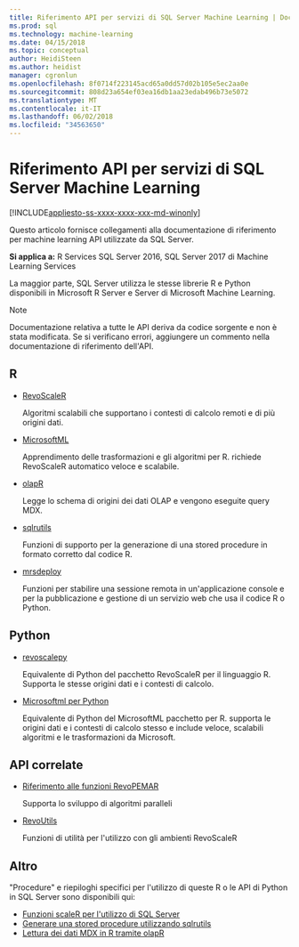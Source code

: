 ```yaml
---
title: Riferimento API per servizi di SQL Server Machine Learning | Documenti Microsoft
ms.prod: sql
ms.technology: machine-learning
ms.date: 04/15/2018
ms.topic: conceptual
author: HeidiSteen
ms.author: heidist
manager: cgronlun
ms.openlocfilehash: 8f0714f223145acd65a0dd57d02b105e5ec2aa0e
ms.sourcegitcommit: 808d23a654ef03ea16db1aa23edab496b73e5072
ms.translationtype: MT
ms.contentlocale: it-IT
ms.lasthandoff: 06/02/2018
ms.locfileid: "34563650"
---
```

# <a name="api-reference-for-sql-server-machine-learning-services"></a>Riferimento API per servizi di SQL Server Machine Learning
[!INCLUDE[appliesto-ss-xxxx-xxxx-xxx-md-winonly](../../includes/appliesto-ss-xxxx-xxxx-xxx-md-winonly.md)]

Questo articolo fornisce collegamenti alla documentazione di riferimento per machine learning API utilizzate da SQL Server.

**Si applica a:** R Services SQL Server 2016, SQL Server 2017 di Machine Learning Services

La maggior parte, SQL Server utilizza le stesse librerie R e Python disponibili in Microsoft R Server e Server di Microsoft Machine Learning. 

> [!NOTE]
> Documentazione relativa a tutte le API deriva da codice sorgente e non è stata modificata. Se si verificano errori, aggiungere un commento nella documentazione di riferimento dell'API. 

## <a name="r"></a>R

+ [RevoScaleR](https://docs.microsoft.com/machine-learning-server/r-reference/revoscaler/revoscaler)

    Algoritmi scalabili che supportano i contesti di calcolo remoti e di più origini dati.

+ [MicrosoftML](https://docs.microsoft.com/machine-learning-server/r-reference/microsoftml/microsoftml-package)

    Apprendimento delle trasformazioni e gli algoritmi per R. richiede RevoScaleR automatico veloce e scalabile.

+ [olapR](https://docs.microsoft.com/machine-learning-server/r-reference/olapr/olapr)

   Legge lo schema di origini dei dati OLAP e vengono eseguite query MDX.

+ [sqlrutils](https://docs.microsoft.com/machine-learning-server/r-reference/sqlrutils/sqlrutils)

    Funzioni di supporto per la generazione di una stored procedure in formato corretto dal codice R.

+ [mrsdeploy](https://docs.microsoft.com/machine-learning-server/r-reference/mrsdeploy/mrsdeploy-package)

   Funzioni per stabilire una sessione remota in un'applicazione console e per la pubblicazione e gestione di un servizio web che usa il codice R o Python.

## <a name="python"></a>Python

+ [revoscalepy](https://docs.microsoft.com/machine-learning-server/python-reference/revoscalepy/revoscalepy-package)

    Equivalente di Python del pacchetto RevoScaleR per il linguaggio R. Supporta le stesse origini dati e i contesti di calcolo.

+ [Microsoftml per Python](https://docs.microsoft.com/machine-learning-server/python-reference/microsoftml/microsoftml-package)

    Equivalente di Python del MicrosoftML pacchetto per R. supporta le origini dati e i contesti di calcolo stesso e include veloce, scalabili algoritmi e le trasformazioni da Microsoft. 

## <a name="related-apis"></a>API correlate

+ [Riferimento alle funzioni RevoPEMAR](https://docs.microsoft.com/machine-learning-server/r-reference/revopemar/pemar)

    Supporta lo sviluppo di algoritmi paralleli

+ [RevoUtils](https://docs.microsoft.com/machine-learning-server/r-reference/revoutils/revoutils)

    Funzioni di utilità per l'utilizzo con gli ambienti RevoScaleR

## <a name="other"></a>Altro

"Procedure" e riepiloghi specifici per l'utilizzo di queste R o le API di Python in SQL Server sono disponibili qui:

+ [Funzioni scaleR per l'utilizzo di SQL Server](scaler-functions-for-working-with-sql-server-data.md)
+ [Generare una stored procedure utilizzando sqlrutils](generating-an-r-stored-procedure-for-r-code-using-the-sqlrutils-package.md)
+ [Lettura dei dati MDX in R tramite olapR](how-to-create-mdx-queries-using-olapr.md)
